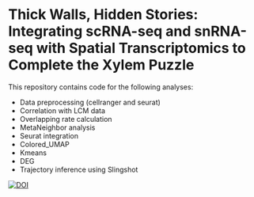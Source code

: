 # Thick Walls, Hidden Stories: Integrating scRNA-seq and snRNA-seq  with Spatial Transcriptomics to Complete the Xylem Puzzle

This repository contains code for the following analyses:
* Data preprocessing (cellranger and seurat)
* Correlation with LCM data
* Overlapping rate calculation
* MetaNeighbor analysis
* Seurat integration 
* Colored_UMAP
* Kmeans
* DEG
* Trajectory inference using Slingshot

[![DOI](https://zenodo.org/badge/1054414286.svg)](https://doi.org/10.5281/zenodo.17095633)

